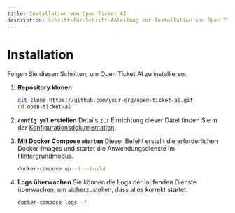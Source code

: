 ```yaml
---
title: Installation von Open Ticket AI
description: Schritt-für-Schritt-Anleitung zur Installation von Open Ticket AI.
---
```


# Installation

Folgen Sie diesen Schritten, um Open Ticket AI zu installieren:

1.  **Repository klonen**
    ```bash
    git clone https://github.com/your-org/open-ticket-ai.git
    cd open-ticket-ai
    ```

2.  **`config.yml` erstellen**
    Details zur Einrichtung dieser Datei finden Sie in der [Konfigurationsdokumentation](../reference/configuration-reference.md).

3.  **Mit Docker Compose starten**
    Dieser Befehl erstellt die erforderlichen Docker-Images und startet die Anwendungsdienste im Hintergrundmodus.
    ```bash
    docker-compose up -d --build
    ```

4.  **Logs überwachen**
    Sie können die Logs der laufenden Dienste überwachen, um sicherzustellen, dass alles korrekt startet.
    ```bash
    docker-compose logs -f
    ```